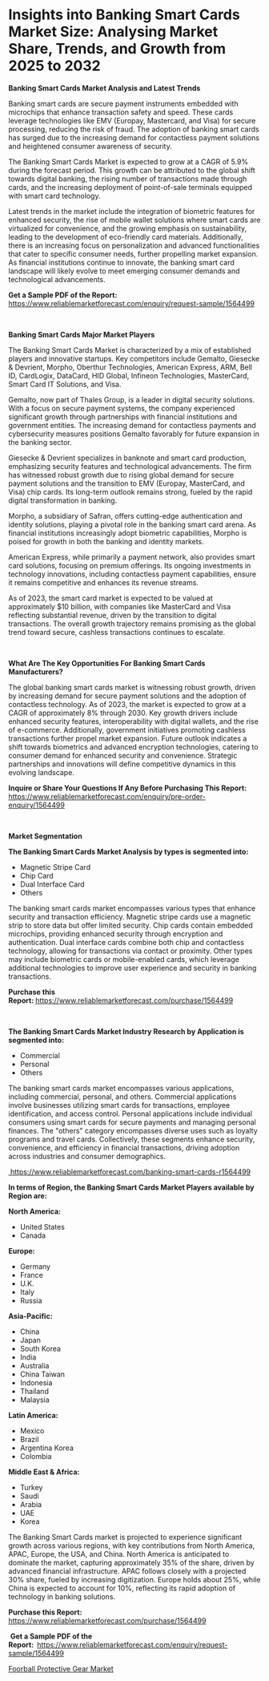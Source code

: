 <p><h1>Insights into Banking Smart Cards Market Size: Analysing Market Share, Trends, and Growth from 2025 to 2032</h1></p><p><strong>Banking Smart Cards Market Analysis and Latest Trends</strong></p>
<p><p>Banking smart cards are secure payment instruments embedded with microchips that enhance transaction safety and speed. These cards leverage technologies like EMV (Europay, Mastercard, and Visa) for secure processing, reducing the risk of fraud. The adoption of banking smart cards has surged due to the increasing demand for contactless payment solutions and heightened consumer awareness of security.</p><p>The Banking Smart Cards Market is expected to grow at a CAGR of 5.9% during the forecast period. This growth can be attributed to the global shift towards digital banking, the rising number of transactions made through cards, and the increasing deployment of point-of-sale terminals equipped with smart card technology. </p><p>Latest trends in the market include the integration of biometric features for enhanced security, the rise of mobile wallet solutions where smart cards are virtualized for convenience, and the growing emphasis on sustainability, leading to the development of eco-friendly card materials. Additionally, there is an increasing focus on personalization and advanced functionalities that cater to specific consumer needs, further propelling market expansion. As financial institutions continue to innovate, the banking smart card landscape will likely evolve to meet emerging consumer demands and technological advancements.</p></p>
<p><strong>Get a Sample PDF of the Report:&nbsp;</strong> <a href="https://www.reliablemarketforecast.com/enquiry/request-sample/1564499?utm_campaign=2267&utm_medium=2&utm_source=Github&utm_content=ia&utm_term=09022025&utm_id=banking-smart-cards">https://www.reliablemarketforecast.com/enquiry/request-sample/1564499</a></p>
<p>&nbsp;</p>
<p><strong>Banking Smart Cards Major Market Players</strong></p>
<p><p>The Banking Smart Cards Market is characterized by a mix of established players and innovative startups. Key competitors include Gemalto, Giesecke & Devrient, Morpho, Oberthur Technologies, American Express, ARM, Bell ID, CardLogix, DataCard, HID Global, Infineon Technologies, MasterCard, Smart Card IT Solutions, and Visa.</p><p>Gemalto, now part of Thales Group, is a leader in digital security solutions. With a focus on secure payment systems, the company experienced significant growth through partnerships with financial institutions and government entities. The increasing demand for contactless payments and cybersecurity measures positions Gemalto favorably for future expansion in the banking sector.</p><p>Giesecke & Devrient specializes in banknote and smart card production, emphasizing security features and technological advancements. The firm has witnessed robust growth due to rising global demand for secure payment solutions and the transition to EMV (Europay, MasterCard, and Visa) chip cards. Its long-term outlook remains strong, fueled by the rapid digital transformation in banking.</p><p>Morpho, a subsidiary of Safran, offers cutting-edge authentication and identity solutions, playing a pivotal role in the banking smart card arena. As financial institutions increasingly adopt biometric capabilities, Morpho is poised for growth in both the banking and identity markets.</p><p>American Express, while primarily a payment network, also provides smart card solutions, focusing on premium offerings. Its ongoing investments in technology innovations, including contactless payment capabilities, ensure it remains competitive and enhances its revenue streams.</p><p>As of 2023, the smart card market is expected to be valued at approximately $10 billion, with companies like MasterCard and Visa reflecting substantial revenue, driven by the transition to digital transactions. The overall growth trajectory remains promising as the global trend toward secure, cashless transactions continues to escalate.</p></p>
<p>&nbsp;</p>
<p><strong>What Are The Key Opportunities For Banking Smart Cards Manufacturers?</strong></p>
<p><p>The global banking smart cards market is witnessing robust growth, driven by increasing demand for secure payment solutions and the adoption of contactless technology. As of 2023, the market is expected to grow at a CAGR of approximately 8% through 2030. Key growth drivers include enhanced security features, interoperability with digital wallets, and the rise of e-commerce. Additionally, government initiatives promoting cashless transactions further propel market expansion. Future outlook indicates a shift towards biometrics and advanced encryption technologies, catering to consumer demand for enhanced security and convenience. Strategic partnerships and innovations will define competitive dynamics in this evolving landscape.</p></p>
<p><strong>Inquire or Share Your Questions If Any Before Purchasing This Report:</strong> <a href="https://www.reliablemarketforecast.com/enquiry/pre-order-enquiry/1564499?utm_campaign=2267&utm_medium=2&utm_source=Github&utm_content=ia&utm_term=09022025&utm_id=banking-smart-cards">https://www.reliablemarketforecast.com/enquiry/pre-order-enquiry/1564499</a></p>
<p>&nbsp;</p>
<p><strong>Market Segmentation</strong></p>
<p><strong>The Banking Smart Cards Market Analysis by types is segmented into:</strong></p>
<p><ul><li>Magnetic Stripe Card</li><li>Chip Card</li><li>Dual Interface Card</li><li>Others</li></ul></p>
<p><p>The banking smart cards market encompasses various types that enhance security and transaction efficiency. Magnetic stripe cards use a magnetic strip to store data but offer limited security. Chip cards contain embedded microchips, providing enhanced security through encryption and authentication. Dual interface cards combine both chip and contactless technology, allowing for transactions via contact or proximity. Other types may include biometric cards or mobile-enabled cards, which leverage additional technologies to improve user experience and security in banking transactions.</p></p>
<p><strong>Purchase this Report:&nbsp;</strong><a href="https://www.reliablemarketforecast.com/purchase/1564499?utm_campaign=2267&utm_medium=2&utm_source=Github&utm_content=ia&utm_term=09022025&utm_id=banking-smart-cards">https://www.reliablemarketforecast.com/purchase/1564499</a></p>
<p>&nbsp;</p>
<p><strong>The Banking Smart Cards Market Industry Research by Application is segmented into:</strong></p>
<p><ul><li>Commercial</li><li>Personal</li><li>Others</li></ul></p>
<p><p>The banking smart cards market encompasses various applications, including commercial, personal, and others. Commercial applications involve businesses utilizing smart cards for transactions, employee identification, and access control. Personal applications include individual consumers using smart cards for secure payments and managing personal finances. The "others" category encompasses diverse uses such as loyalty programs and travel cards. Collectively, these segments enhance security, convenience, and efficiency in financial transactions, driving adoption across industries and consumer demographics.</p></p>
<p><a href="https://www.reliablemarketforecast.com/banking-smart-cards-r1564499?utm_campaign=2267&utm_medium=2&utm_source=Github&utm_content=ia&utm_term=09022025&utm_id=banking-smart-cards">&nbsp;https://www.reliablemarketforecast.com/banking-smart-cards-r1564499</a></p>
<p><strong>In terms of Region, the Banking Smart Cards Market Players available by Region are:</strong></p>
<p>
    <p> <strong> North America: </strong>
        <ul>
            <li>United States</li>
            <li>Canada</li>
        </ul>
        </p> 
    <p> <strong> Europe: </strong>
        <ul>
            <li>Germany</li>
            <li>France</li>
            <li>U.K.</li>
            <li>Italy</li>
            <li>Russia</li>
        </ul>
        </p> 
    <p> <strong> Asia-Pacific: </strong>
        <ul>
            <li>China</li>
            <li>Japan</li>
            <li>South Korea</li>
            <li>India</li>
            <li>Australia</li>
            <li>China Taiwan</li>
            <li>Indonesia</li>
            <li>Thailand</li>
            <li>Malaysia</li>
        </ul>
        </p> 
    <p> <strong> Latin America: </strong>
        <ul>
            <li>Mexico</li>
            <li>Brazil</li>
            <li>Argentina Korea</li>
            <li>Colombia</li>
        </ul>
        </p> 
    <p> <strong> Middle East & Africa: </strong>
        <ul>
            <li>Turkey</li>
            <li>Saudi</li>
            <li>Arabia</li>
            <li>UAE</li>
            <li>Korea</li>
        </ul>
    </p>
    </p>
<p><p>The Banking Smart Cards market is projected to experience significant growth across various regions, with key contributions from North America, APAC, Europe, the USA, and China. North America is anticipated to dominate the market, capturing approximately 35% of the share, driven by advanced financial infrastructure. APAC follows closely with a projected 30% share, fueled by increasing digitization. Europe holds about 25%, while China is expected to account for 10%, reflecting its rapid adoption of technology in banking solutions.</p></p>
<p><strong>Purchase this Report: </strong><a href="https://www.reliablemarketforecast.com/purchase/1564499?utm_campaign=2267&utm_medium=2&utm_source=Github&utm_content=ia&utm_term=09022025&utm_id=banking-smart-cards">https://www.reliablemarketforecast.com/purchase/1564499</a></p>
<p>&nbsp;<strong>Get a Sample PDF of the Report:&nbsp;&nbsp;</strong><a href="https://www.reliablemarketforecast.com/enquiry/request-sample/1564499?utm_campaign=2267&utm_medium=2&utm_source=Github&utm_content=ia&utm_term=09022025&utm_id=banking-smart-cards">https://www.reliablemarketforecast.com/enquiry/request-sample/1564499</a></p>
<p><strong></strong></p>
<p><p><a href="https://github.com/steidmindy199393/Market-Research-Report-List-1/blob/main/foorball-protective-gear-market.md?utm_campaign=2267&utm_medium=2&utm_source=Github&utm_content=ia&utm_term=09022025&utm_id=banking-smart-cards">Foorball Protective Gear Market</a></p></p>